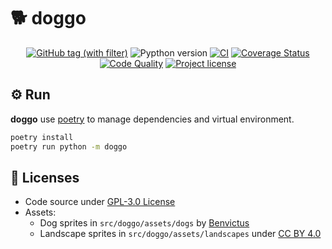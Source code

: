 # 🐕 doggo
<p align="center">
    <a href="https://github.com/u8slvn/doggo/releases"><img alt="GitHub tag (with filter)" src="https://img.shields.io/github/v/release/u8slvn/doggo"></a>
    <img src="https://img.shields.io/badge/python-3.12-blue" alt="Pypthon version">
    <a href="https://github.com/u8slvn/doggo/actions/workflows/ci.yml"><img src="https://img.shields.io/github/actions/workflow/status/u8slvn/doggo/ci.yml?label=CI" alt="CI"></a>
    <a href="https://coveralls.io/github/u8slvn/doggo?branch=main"><img src="https://coveralls.io/repos/github/u8slvn/doggo/badge.svg?branch=main" alt="Coverage Status"></a>
    <a href="https://app.codacy.com/gh/u8slvn/doggo/dashboard"><img src="https://img.shields.io/codacy/grade/359900931def4b2cba3552678519ce2e" alt="Code Quality"></a>
    <a href="https://github.com/u8slvn/doggo"><img src="https://img.shields.io/github/license/u8slvn/doggo" alt="Project license"></a>
</p>

## ⚙️ Run

**doggo** use [poetry](https://python-poetry.org/) to manage dependencies and virtual environment.

```bash
poetry install
poetry run python -m doggo
```

## 📝 Licenses

* Code source under [GPL-3.0 License](https://www.gnu.org/licenses/gpl-3.0.en.html)
* Assets:
  * Dog sprites in `src/doggo/assets/dogs` by [Benvictus](https://benvictus.itch.io/pixel-dogs)
  * Landscape sprites in `src/doggo/assets/landscapes` under [CC BY 4.0](https://creativecommons.org/licenses/by/4.0/)
